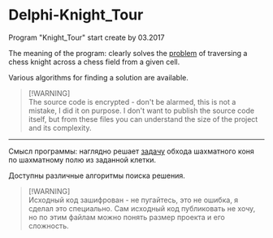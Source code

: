 # Delphi-Knight_Tour
Program "Knight_Tour" start create by 03.2017

The meaning of the program: clearly solves the [problem](https://en.wikipedia.org/wiki/Knight%27s_tour) of traversing a chess knight across a chess field from a given cell.

Various algorithms for finding a solution are available.

> [!WARNING]\
> The source code is encrypted - don't be alarmed, this is not a mistake, I did it on purpose. I don't want to publish the source code itself, but from these files you can understand the size of the project and its complexity.

---

Смысл программы: наглядно решает [задачу](https://ru.wikipedia.org/wiki/Задача_о_ходе_коня) обхода шахматного коня по шахматному полю из заданной клетки.

Доступны различные алгоритмы поиска решения.

> [!WARNING]\
> Исходный код зашифрован - не пугайтесь, это не ошибка, я сделал это специально. Сам исходный код публиковать не хочу, но по этим файлам можно понять размер проекта и его сложность.
